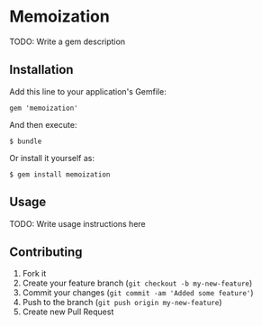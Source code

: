 # Memoization

TODO: Write a gem description

## Installation

Add this line to your application's Gemfile:

    gem 'memoization'

And then execute:

    $ bundle

Or install it yourself as:

    $ gem install memoization

## Usage

TODO: Write usage instructions here

## Contributing

1. Fork it
2. Create your feature branch (`git checkout -b my-new-feature`)
3. Commit your changes (`git commit -am 'Added some feature'`)
4. Push to the branch (`git push origin my-new-feature`)
5. Create new Pull Request
